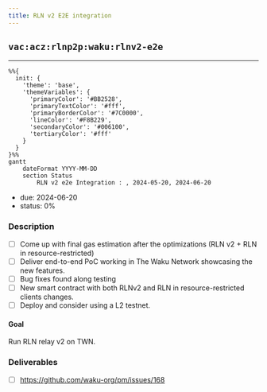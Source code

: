 ```yaml
---
title: RLN v2 E2E integration
---
```


## `vac:acz:rlnp2p:waku:rlnv2-e2e`
---

```mermaid
%%{ 
  init: { 
    'theme': 'base', 
    'themeVariables': { 
      'primaryColor': '#BB2528', 
      'primaryTextColor': '#fff', 
      'primaryBorderColor': '#7C0000', 
      'lineColor': '#F8B229', 
      'secondaryColor': '#006100', 
      'tertiaryColor': '#fff' 
    } 
  } 
}%%
gantt
	dateFormat YYYY-MM-DD 
	section Status
		RLN v2 e2e Integration : , 2024-05-20, 2024-06-20
```
- due: 2024-06-20
- status: 0%

### Description
- [ ] Come up with final gas estimation after the optimizations (RLN v2 + RLN in resource-restricted)
- [ ] Deliver end-to-end PoC working in The Waku Network showcasing the new features.
- [ ] Bug fixes found along testing
- [ ] New smart contract with both RLNv2 and RLN in resource-restricted clients changes.
- [ ] Deploy and consider using a L2 testnet.

#### Goal
Run RLN relay v2 on TWN.

### Deliverables

- [ ] https://github.com/waku-org/pm/issues/168
